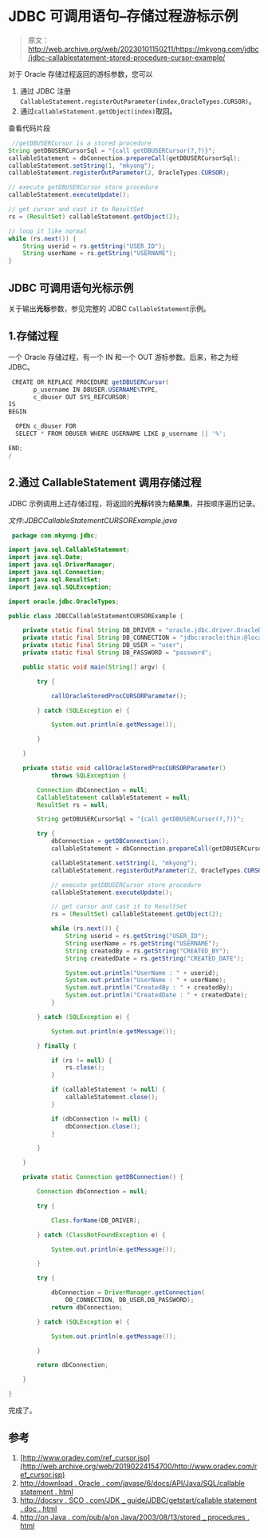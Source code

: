 # JDBC 可调用语句–存储过程游标示例

> 原文：<http://web.archive.org/web/20230101150211/https://mkyong.com/jdbc/jdbc-callablestatement-stored-procedure-cursor-example/>

对于 Oracle 存储过程返回的游标参数，您可以

1.  通过 JDBC 注册`CallableStatement.registerOutParameter(index,OracleTypes.CURSOR)`。
2.  通过`callableStatement.getObject(index)`取回。

查看代码片段

```java
 //getDBUSERCursor is a stored procedure
String getDBUSERCursorSql = "{call getDBUSERCursor(?,?)}";
callableStatement = dbConnection.prepareCall(getDBUSERCursorSql);
callableStatement.setString(1, "mkyong");
callableStatement.registerOutParameter(2, OracleTypes.CURSOR);

// execute getDBUSERCursor store procedure
callableStatement.executeUpdate();

// get cursor and cast it to ResultSet
rs = (ResultSet) callableStatement.getObject(2);

// loop it like normal
while (rs.next()) {
	String userid = rs.getString("USER_ID");
	String userName = rs.getString("USERNAME");
} 
```

## JDBC 可调用语句光标示例

关于输出**光标**参数，参见完整的 JDBC `CallableStatement`示例。

 ## 1.存储过程

一个 Oracle 存储过程，有一个 IN 和一个 OUT 游标参数。后来，称之为经 JDBC。

```java
 CREATE OR REPLACE PROCEDURE getDBUSERCursor(
	   p_username IN DBUSER.USERNAME%TYPE,
	   c_dbuser OUT SYS_REFCURSOR)
IS
BEGIN

  OPEN c_dbuser FOR
  SELECT * FROM DBUSER WHERE USERNAME LIKE p_username || '%';

END;
/ 
```

 ## 2.通过 CallableStatement 调用存储过程

JDBC 示例调用上述存储过程，将返回的**光标**转换为**结果集**，并按顺序遍历记录。

*文件:JDBCCallableStatementCURSORExample.java*

```java
 package com.mkyong.jdbc;

import java.sql.CallableStatement;
import java.sql.Date;
import java.sql.DriverManager;
import java.sql.Connection;
import java.sql.ResultSet;
import java.sql.SQLException;

import oracle.jdbc.OracleTypes;

public class JDBCCallableStatementCURSORExample {

	private static final String DB_DRIVER = "oracle.jdbc.driver.OracleDriver";
	private static final String DB_CONNECTION = "jdbc:oracle:thin:@localhost:1521:MKYONG";
	private static final String DB_USER = "user";
	private static final String DB_PASSWORD = "password";

	public static void main(String[] argv) {

		try {

			callOracleStoredProcCURSORParameter();

		} catch (SQLException e) {

			System.out.println(e.getMessage());

		}

	}

	private static void callOracleStoredProcCURSORParameter()
			throws SQLException {

		Connection dbConnection = null;
		CallableStatement callableStatement = null;
		ResultSet rs = null;

		String getDBUSERCursorSql = "{call getDBUSERCursor(?,?)}";

		try {
			dbConnection = getDBConnection();
			callableStatement = dbConnection.prepareCall(getDBUSERCursorSql);

			callableStatement.setString(1, "mkyong");
			callableStatement.registerOutParameter(2, OracleTypes.CURSOR);

			// execute getDBUSERCursor store procedure
			callableStatement.executeUpdate();

			// get cursor and cast it to ResultSet
			rs = (ResultSet) callableStatement.getObject(2);

			while (rs.next()) {
				String userid = rs.getString("USER_ID");
				String userName = rs.getString("USERNAME");
				String createdBy = rs.getString("CREATED_BY");
				String createdDate = rs.getString("CREATED_DATE");

				System.out.println("UserName : " + userid);
				System.out.println("UserName : " + userName);
				System.out.println("CreatedBy : " + createdBy);
				System.out.println("CreatedDate : " + createdDate);
			}

		} catch (SQLException e) {

			System.out.println(e.getMessage());

		} finally {

			if (rs != null) {
				rs.close();
			}

			if (callableStatement != null) {
				callableStatement.close();
			}

			if (dbConnection != null) {
				dbConnection.close();
			}

		}

	}

	private static Connection getDBConnection() {

		Connection dbConnection = null;

		try {

			Class.forName(DB_DRIVER);

		} catch (ClassNotFoundException e) {

			System.out.println(e.getMessage());

		}

		try {

			dbConnection = DriverManager.getConnection(
				DB_CONNECTION, DB_USER,DB_PASSWORD);
			return dbConnection;

		} catch (SQLException e) {

			System.out.println(e.getMessage());

		}

		return dbConnection;

	}

} 
```

完成了。

## 参考

1.  [http://www.oradev.com/ref_cursor.jsp](http://web.archive.org/web/20190224154700/http://www.oradev.com/ref_cursor.jsp)
2.  [http://download . Oracle . com/javase/6/docs/API/Java/SQL/callable statement . html](http://web.archive.org/web/20190224154700/http://download.oracle.com/javase/6/docs/api/java/sql/CallableStatement.html)
3.  [http://docsrv . SCO . com/JDK _ guide/JDBC/getstart/callable statement . doc . html](http://web.archive.org/web/20190224154700/http://docsrv.sco.com/JDK_guide/jdbc/getstart/callablestatement.doc.html)
4.  [http://on Java . com/pub/a/on Java/2003/08/13/stored _ procedures . html](http://web.archive.org/web/20190224154700/http://onjava.com/pub/a/onjava/2003/08/13/stored_procedures.html)









